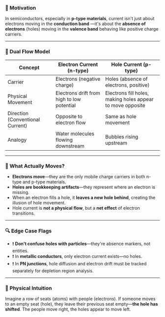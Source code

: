 
### 🧠 Motivation

In semiconductors, especially in **p-type materials**, current isn't just about electrons moving in the **conduction band** —it's about the **absence of electrons** (holes) moving in the **valence band** behaving like positive charge carriers.

---

### 🔁 Dual Flow Model

| Concept              | Electron Current (n-type)             | Hole Current (p-type)                      |
|----------------------|----------------------------------------|--------------------------------------------|
| Carrier              | Electrons (negative charge)           | Holes (absence of electrons, positive)     |
| Physical Movement    | Electrons drift from high to low potential | Electrons fill holes, making holes appear to move opposite |
| Direction (Conventional Current) | Opposite to electron flow             | Same as hole movement                      |
| Analogy              | Water molecules flowing downstream     | Bubbles rising upstream                    |

---

### 🧩 What Actually Moves?

- **Electrons move**—they are the only mobile charge carriers in both n-type and p-type materials.
- **Holes are bookkeeping artifacts**—they represent where an electron is missing.
- When an electron fills a hole, it **leaves a new hole behind**, creating the illusion of hole movement.
- Hole current is **not a physical flow**, but a **net effect** of electron transitions.

---

### 🔍 Edge Case Flags

- ❗ **Don't confuse holes with particles**—they're absence markers, not entities.
- ❗ In **metallic conductors**, only electron current exists—no holes.
- ❗ In **PN junctions**, hole diffusion and electron drift must be tracked separately for depletion region analysis.

---

### 🔧 Physical Intuition

Imagine a row of seats (atoms) with people (electrons). If someone moves to an empty seat (hole), they leave their previous seat empty—**the hole has shifted**. The people move right, the holes appear to move left.
